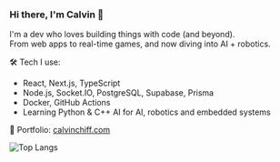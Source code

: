 ### Hi there, I'm Calvin 👋

I'm a dev who loves building things with code (and beyond).  
From web apps to real-time games, and now diving into AI + robotics.

🛠️ Tech I use:
- React, Next.js, TypeScript
- Node.js, Socket.IO, PostgreSQL, Supabase, Prisma
- Docker, GitHub Actions
- Learning Python & C++ AI for AI, robotics and embedded systems

🔗 Portfolio: [calvinchiff.com](https://calvinchiff.com)

![Top Langs](https://github-readme-stats.vercel.app/api/top-langs/?username=calvinchiff&layout=compact&langs_count=6)
